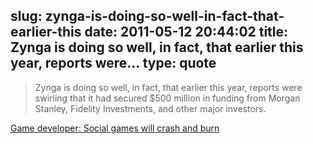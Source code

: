 slug: zynga-is-doing-so-well-in-fact-that-earlier-this
date: 2011-05-12 20:44:02
title: Zynga is doing so well, in fact, that earlier this year, reports were...
type: quote
---

> Zynga is doing so well, in fact, that earlier this year, reports were swirling that it had secured $500 million in funding from Morgan Stanley, Fidelity Investments, and other major investors.

[Game developer: Social games will crash and burn](http://news.cnet.com/8301-13506_3-20061769-17.html?part=rss&tag=feed&subj=Webware&utm_source=feedburner&utm_medium=feed&utm_campaign=Feed%3A+webware+%28Webware.com%29)
